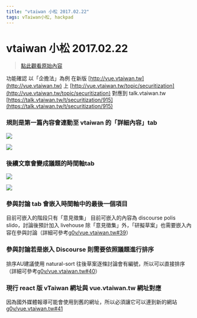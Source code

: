 ```yaml
---
title: "vtaiwan 小松 2017.02.22"
tags: vTaiwan小松, hackpad
---
```


# vtaiwan 小松 2017.02.22

> [點此觀看原始內容](https://g0v.hackpad.tw/GlojWsmZOE2)


功能確認
以「企擔法」為例
在新版 [http://vue.vtaiwan.tw](http://vue.vtaiwan.tw) 上 [http://vue.vtaiwan.tw/topic/securitization](http://vue.vtaiwan.tw/topic/securitization)
對應到 talk.vtaiwan.tw [https://talk.vtaiwan.tw/t/securitization/915](https://talk.vtaiwan.tw/t/securitization/915)

### 規則是第一篇內容會連動至 vtaiwan 的「詳細內容」tab

![](https://g0vhackmd.blob.core.windows.net/g0v-hackmd-images/upload_155caeaf8281a086a987c9783f7c4d71)

![](https://g0vhackmd.blob.core.windows.net/g0v-hackmd-images/upload_7ecc448ca4812083b83cbd9bdb4c62cf)

### 後續文章會變成議題的時間軸tab

![](https://g0vhackmd.blob.core.windows.net/g0v-hackmd-images/upload_c037b26000cddc01c399cf448ff563c8)

![](https://g0vhackmd.blob.core.windows.net/g0v-hackmd-images/upload_8e3dee9280cf5497d0c41010cef75c5e)

### 參與討論 tab 會嵌入時間軸中的最後一個項目

目前可嵌入的階段只有「意見徵集」
目前可嵌入的內容為 discourse polis slido，討論後預計加入 livehouse
除「意見徵集」外，「研擬草案」也需要嵌入內容在參與討論（詳細可參考[g0v/vue.vtaiwan.tw#39](https://github.com/g0v/vue.vtaiwan.tw/issues/39)）

### 參與討論若是嵌入 Discourse 則需要依照議題進行排序

排序AU建議使用 natural-sort
往後草案逐條討論會有編號，所以可以直接排序（詳細可參考[g0v/vue.vtaiwan.tw#40](https://github.com/g0v/vue.vtaiwan.tw/issues/40)）

### 現行 react 版 vTaiwan 網址與 vue.vtaiwan.tw 網址對應

因為國外媒體報導可能會使用到舊的網址，所以必須讓它可以連到新的網站
[g0v/vue.vtaiwan.tw#41](https://github.com/g0v/vue.vtaiwan.tw/issues/41)

